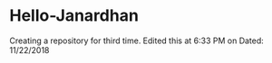 # Hello-Janardhan
Creating a repository for third time.
Edited this at 6:33 PM on Dated: 11/22/2018
